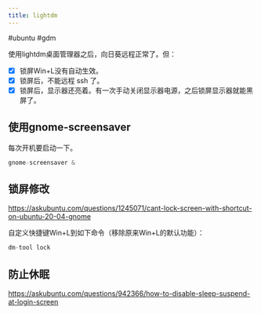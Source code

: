 ```yaml
---
title: lightdm
---
```


#ubuntu #gdm

使用lightdm桌面管理器之后，向日葵远程正常了。但：

- [x] 锁屏Win+L没有自动生效。
- [x] 锁屏后，不能远程 ssh 了。
- [x] 锁屏后，显示器还亮着。有一次手动关闭显示器电源，之后锁屏显示器就能黑屏了。

## 使用gnome-screensaver

每次开机要启动一下。

```c
gnome-screensaver &
```

## 锁屏修改

https://askubuntu.com/questions/1245071/cant-lock-screen-with-shortcut-on-ubuntu-20-04-gnome

自定义快捷键Win+L到如下命令（移除原来Win+L的默认功能）：

```c
dm-tool lock
```

## 防止休眠

https://askubuntu.com/questions/942366/how-to-disable-sleep-suspend-at-login-screen